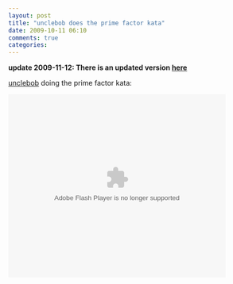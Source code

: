 ```yaml
---
layout: post
title: "unclebob does the prime factor kata"
date: 2009-10-11 06:10
comments: true 
categories: 
---
```

<strong>update 2009-11-12: There is an updated version <a href="http://katas.softwarecraftsmanship.org/?p=71&amp;cpage=1#comment-43">here</a></strong>

<a href="http://twitter.com/unclebobmartin">unclebob</a> doing the prime factor kata:

<object id="viddler" classid="clsid:d27cdb6e-ae6d-11cf-96b8-444553540000" width="437" height="370" codebase="http://download.macromedia.com/pub/shockwave/cabs/flash/swflash.cab#version=6,0,40,0"><param name="allowScriptAccess" value="always" /><param name="allowFullScreen" value="true" /><param name="src" value="http://www.viddler.com/player/ce8c2038/" /><param name="name" value="viddler" /><param name="allowfullscreen" value="true" /><embed id="viddler" type="application/x-shockwave-flash" width="437" height="370" src="http://www.viddler.com/player/ce8c2038/" name="viddler" allowfullscreen="true" allowscriptaccess="always"></embed></object>
